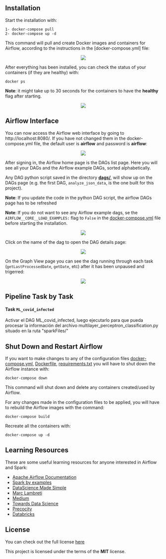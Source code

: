 ## Installation

Start the installation with:

	1- docker-compose pull
    2- docker-compose up -d

This command will pull and create Docker images and containers for Airflow, according to the instructions in the [docker-compose.yml] file:

<p align="center"><img src=https://user-images.githubusercontent.com/19210522/114414670-b43ab980-9bb7-11eb-8ea8-061385b14980.gif></p>

After everything has been installed, you can check the status of your containers (if they are healthy) with:

    docker ps

**Note**: it might take up to 30 seconds for the containers to have the **healthy** flag after starting.

<p align="center"><img src=https://user-images.githubusercontent.com/19210522/114403953-ed6e2c00-9bad-11eb-9e6e-8f85d7fced2e.png></p>


## Airflow Interface

You can now access the Airflow web interface by going to http://localhost:8080/. If you have not changed them in the docker-compose.yml file, the default user is **airflow** and password is **airflow**:

<p align="center"><img src=https://user-images.githubusercontent.com/19210522/114421290-d5060d80-9bbd-11eb-842e-13a244996200.png></p>

After signing in, the Airflow home page is the DAGs list page. Here you will see all your DAGs and the Airflow example DAGs, sorted alphabetically. 

Any DAG python script saved in the directory [**dags/**](https://github.com/renatootescu/ETL-pipeline/tree/main/dags), will show up on the DAGs page (e.g. the first DAG, `analyze_json_data`, is the one built for this project).

**Note**: If you update the code in the python DAG script, the airflow DAGs page has to be refreshed

**Note**: If you do not want to see any Airflow example dags, se the `AIRFLOW__CORE__LOAD_EXAMPLES:` flag to `False` in the [docker-compose.yml](https://github.com/renatootescu/ETL-pipeline/blob/main/docker-compose.yml) file before starting the installation.

<p align="center"><img src=https://user-images.githubusercontent.com/19210522/114454069-dbf34700-9be2-11eb-8040-f57407adf856.png></p>

Click on the name of the dag to open the DAG details page:

<p align="center"><img src=https://user-images.githubusercontent.com/19210522/114457291-8882f800-9be6-11eb-9090-1f45af9f92ea.png></p>

On the Graph View page you can see the dag running through each task (`getLastProcessedDate`, `getDate`, etc) after it has been unpaused and trigerred:

<p align="center"><img src=https://user-images.githubusercontent.com/19210522/114459521-50c97f80-9be9-11eb-907a-3627a21d52dc.gif></p>


## Pipeline Task by Task

#### Task `ML_covid_infected`

Activar el DAG ML_covid_infected, luego ejecutarlo para que pueda procesar la información del archivo multilayer_perceptron_classification.py situado en la ruta
"sparkFiles/"


## Shut Down and Restart Airflow

If you want to make changes to any of the configuration files [docker-compose.yml](https://github.com/renatootescu/ETL-pipeline/blob/main/docker-compose.yml), [Dockerfile](https://github.com/renatootescu/ETL-pipeline/blob/main/Dockerfile), [requirements.txt](https://github.com/renatootescu/ETL-pipeline/blob/main/requirements.txt) you will have to shut down the Airflow instance with:

    docker-compose down
    
This command will shut down and delete any containers created/used by Airflow.

For any changes made in the configuration files to be applied, you will have to rebuild the Airflow images with the command:

    docker-compose build

Recreate all the containers with:

    docker-compose up -d


## Learning Resources

These are some useful learning resources for anyone interested in Airflow and Spark:

 - [Apache Airflow Documentation](https://airflow.apache.org/docs/apache-airflow/stable/index.html)
 - [Spark by examples](https://sparkbyexamples.com/pyspark-tutorial/)
 - [DataScience Made Simple](https://www.datasciencemadesimple.com/pyspark-string-tutorial/)
 - [Marc Lambreti](https://marclamberti.com/)
 - [Medium](https://medium.com/@itunpredictable/apache-airflow-on-docker-for-complete-beginners-cf76cf7b2c9a)
 - [Towards Data Science](https://towardsdatascience.com/getting-started-with-airflow-using-docker-cd8b44dbff98)
 - [Precocity](https://precocityllc.com/blog/airflow-and-xcom-inter-task-communication-use-cases/)
 - [Databricks](https://databricks.com/blog/2015/07/15/introducing-window-functions-in-spark-sql.html)

## License
You can check out the full license [here](https://github.com/renatootescu/ETL-pipeline/blob/main/LICENSE)

This project is licensed under the terms of the **MIT** license.
